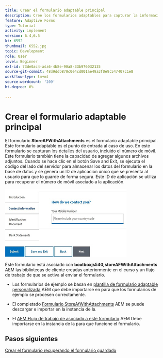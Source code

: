 ```yaml
---
title: Crear el formulario adaptable principal
description: Cree los formularios adaptables para capturar la información del solicitante y el formulario adaptable para recuperar el formulario adaptable guardado
feature: Adaptive Forms
type: Tutorial
activity: implement
version: 6.4,6.5
kt: 6552
thumbnail: 6552.jpg
topic: Development
role: User
level: Beginner
exl-id: 73de0ac4-ada6-4b8e-90a8-33b976032135
source-git-commit: 48d9ddb870c0e4cd001ae49a3f0e9c547407c1e8
workflow-type: tm+mt
source-wordcount: '209'
ht-degree: 0%

---
```


# Crear el formulario adaptable principal

El formulario **StoreAFWithAttachments** es el formulario adaptable principal. Este formulario adaptable es el punto de entrada al caso de uso. En este formulario se capturan los detalles del usuario, incluido el número de móvil. Este formulario también tiene la capacidad de agregar algunos archivos adjuntos. Cuando se hace clic en el botón Save and Exit, se ejecuta el código del lado del servidor para almacenar los datos del formulario en la base de datos y se genera un ID de aplicación único que se presenta al usuario para que lo guarde de forma segura. Este ID de aplicación se utiliza para recuperar el número de móvil asociado a la aplicación.

![formulario de solicitud principal](assets/6552.JPG)

Este formulario está asociado con **bootboxjs540,storeAFWithAttachments** AEM las bibliotecas de cliente creadas anteriormente en el curso y un flujo de trabajo de que se activa al enviar el formulario.


* Los formularios de ejemplo se basan en [plantilla de formulario adaptable personalizada](assets/custom-template-with-page-component.zip) AEM que debe importarse en para que los formularios de ejemplo se procesen correctamente.

* El completado [Formulario StoreAfWithAttachments](assets/store-af-with-attachments-form.zip) AEM se puede descargar e importar en la instancia de la.

* El [AEM Flujo de trabajo de asociado a este formulario](assets/workflow-model-store-af-with-attachments.zip) AEM Debe importarse en la instancia de la para que funcione el formulario.


## Pasos siguientes

[Crear el formulario recuperando el formulario guardado](./retrieve-saved-form.md)